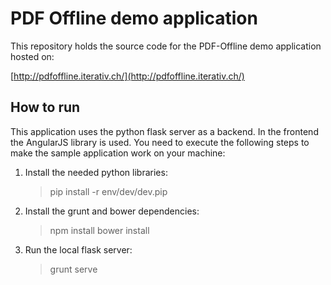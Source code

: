 # PDF Offline demo application

This repository holds the source code for the PDF-Offline demo application hosted on:

[http://pdfoffline.iterativ.ch/](http://pdfoffline.iterativ.ch/)


## How to run

This application uses the python flask server as a backend. In the frontend the AngularJS library is used.
You need to execute the following steps to make the sample application work on your machine:

1. Install the needed python libraries:
    
    > pip install -r env/dev/dev.pip
    
2. Install the grunt and bower dependencies:

    > npm install
    > bower install
    
3. Run the local flask server:

    > grunt serve
